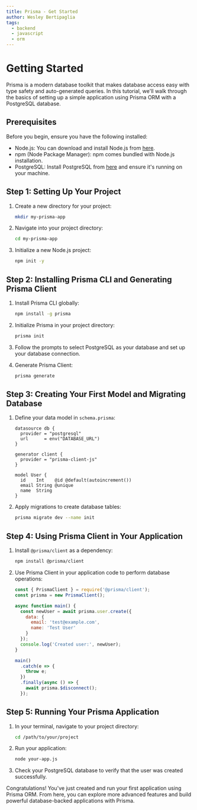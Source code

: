 ```yaml
---
title: Prisma - Get Started
author: Wesley Bertipaglia
tags:
  - backend
  - javascript
  - orm
---
```

# Getting Started

Prisma is a modern database toolkit that makes database access easy with type safety and auto-generated queries. In this tutorial, we'll walk through the basics of setting up a simple application using Prisma ORM with a PostgreSQL database.

## Prerequisites

Before you begin, ensure you have the following installed:

- Node.js: You can download and install Node.js from [here](https://nodejs.org/).
- npm (Node Package Manager): npm comes bundled with Node.js installation.
- PostgreSQL: Install PostgreSQL from [here](https://www.postgresql.org/download/) and ensure it's running on your machine.

## Step 1: Setting Up Your Project

1. Create a new directory for your project:

    ```bash
    mkdir my-prisma-app
    ```

2. Navigate into your project directory:

    ```bash
    cd my-prisma-app
    ```

3. Initialize a new Node.js project:

    ```bash
    npm init -y
    ```

## Step 2: Installing Prisma CLI and Generating Prisma Client

1. Install Prisma CLI globally:

    ```bash
    npm install -g prisma
    ```

2. Initialize Prisma in your project directory:

    ```bash
    prisma init
    ```

3. Follow the prompts to select PostgreSQL as your database and set up your database connection.

4. Generate Prisma Client:

    ```bash
    prisma generate
    ```

## Step 3: Creating Your First Model and Migrating Database

1. Define your data model in `schema.prisma`:

    ```prisma
    datasource db {
      provider = "postgresql"
      url      = env("DATABASE_URL")
    }

    generator client {
      provider = "prisma-client-js"
    }

    model User {
      id    Int    @id @default(autoincrement())
      email String @unique
      name  String
    }
    ```

2. Apply migrations to create database tables:

    ```bash
    prisma migrate dev --name init
    ```

## Step 4: Using Prisma Client in Your Application

1. Install `@prisma/client` as a dependency:

    ```bash
    npm install @prisma/client
    ```

2. Use Prisma Client in your application code to perform database operations:

    ```javascript
    const { PrismaClient } = require('@prisma/client');
    const prisma = new PrismaClient();

    async function main() {
      const newUser = await prisma.user.create({
        data: {
          email: 'test@example.com',
          name: 'Test User'
        }
      });
      console.log('Created user:', newUser);
    }

    main()
      .catch(e => {
        throw e;
      })
      .finally(async () => {
        await prisma.$disconnect();
      });
    ```

## Step 5: Running Your Prisma Application

1. In your terminal, navigate to your project directory:

    ```bash
    cd /path/to/your/project
    ```

2. Run your application:

    ```bash
    node your-app.js
    ```

3. Check your PostgreSQL database to verify that the user was created successfully.

Congratulations! You've just created and run your first application using Prisma ORM. From here, you can explore more advanced features and build powerful database-backed applications with Prisma.
